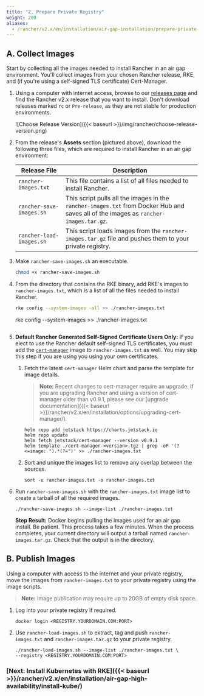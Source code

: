 ```yaml
---
title: "2. Prepare Private Registry"
weight: 200
aliases:
  - /rancher/v2.x/en/installation/air-gap-installation/prepare-private-reg/
---
```


## A. Collect Images

Start by collecting all the images needed to install Rancher in an air gap environment. You'll collect images from your chosen Rancher release, RKE, and (if you're using a self-signed TLS certificate) Cert-Manager.

1. Using a computer with internet access, browse to our [releases page](https://github.com/rancher/rancher/releases) and find the Rancher v2.x release that you want to install. Don't download releases marked `rc` or `Pre-release`, as they are not stable for production environments.

    ![Choose Release Version]({{< baseurl >}}/img/rancher/choose-release-version.png)

2. From the release's **Assets** section (pictured above), download the following three files, which are required to install Rancher in an air gap environment:


    | Release File | Description |
    | --- | --- |
    | `rancher-images.txt` | This file contains a list of all files needed to install Rancher.
    | `rancher-save-images.sh` | This script pulls all the images in the `rancher-images.txt` from Docker Hub and saves all of the images as `rancher-images.tar.gz`. |
    | `rancher-load-images.sh` | This script loads images from the `rancher-images.tar.gz` file and pushes them to your private registry. |

1. Make `rancher-save-images.sh` an executable.

    ```bash
    chmod +x rancher-save-images.sh
    ```


1. From the directory that contains the RKE binary, add RKE's images to `rancher-images.txt`, which is a list of all the files needed to install Rancher.

    ```bash
    rke config --system-images -all >> ./rancher-images.txt
    ```
    rke config --system-images >> ./rancher-images.txt
    ```
1. **Default Rancher Generated Self-Signed Certificate Users Only:** If you elect to use the Rancher default self-signed TLS certificates, you must add the [`cert-manager`](https://github.com/helm/charts/tree/master/stable/cert-manager) image to `rancher-images.txt` as well. You may skip this step if you are using you using your own certificates.

    1.  Fetch the latest `cert-manager` Helm chart and parse the template for image details.

        > **Note:** Recent changes to cert-manager require an upgrade. If you are upgrading Rancher and using a version of cert-manager older than v0.9.1, please see our [upgrade documentation]({{< baseurl >}}/rancher/v2.x/en/installation/options/upgrading-cert-manager/).
        
        ```plain
        helm repo add jetstack https://charts.jetstack.io
        helm repo update
        helm fetch jetstack/cert-manager --version v0.9.1
        helm template ./cert-manager-<version>.tgz | grep -oP '(?<=image: ").*(?=")' >> ./rancher-images.txt
        ```

    2. Sort and unique the images list to remove any overlap between the sources.

        ```plain
        sort -u rancher-images.txt -o rancher-images.txt
        ```

1. Run `rancher-save-images.sh` with the `rancher-images.txt` image list to create a tarball of all the required images.

    ```plain
    ./rancher-save-images.sh --image-list ./rancher-images.txt
    ```

    **Step Result:** Docker begins pulling the images used for an air gap install. Be patient. This process takes a few minutes. When the process completes, your current directory will output a tarball named `rancher-images.tar.gz`. Check that the output is in the directory.

## B. Publish Images


Using a computer with access to the internet and your private registry, move the images from `rancher-images.txt` to your private registry using the image scripts.

>**Note:** Image publication may require up to 20GB of empty disk space.

1. Log into your private registry if required.

    ```plain
    docker login <REGISTRY.YOURDOMAIN.COM:PORT>
    ```

1. Use `rancher-load-images.sh` to extract, tag and push `rancher-images.txt` and `rancher-images.tar.gz` to your private registry.

    ```plain
    ./rancher-load-images.sh --image-list ./rancher-images.txt \
    --registry <REGISTRY.YOURDOMAIN.COM:PORT>
    ```

### [Next: Install Kubernetes with RKE]({{< baseurl >}}/rancher/v2.x/en/installation/air-gap-high-availability/install-kube/)

